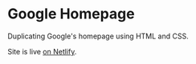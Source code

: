 # Google Homepage

Duplicating Google's homepage using HTML and CSS.

Site is live [on Netlify](https://blissful-heyrovsky-03f209.netlify.app/).
